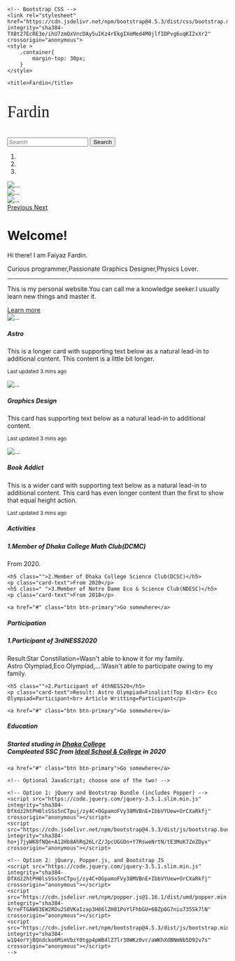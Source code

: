 <html lang="en">
  <head>
    <!-- Required meta tags -->
    <meta charset="utf-8">
    <meta name="viewport" content="width=device-width, initial-scale=1, shrink-to-fit=no">

    <!-- Bootstrap CSS -->
    <link rel="stylesheet" href="https://cdn.jsdelivr.net/npm/bootstrap@4.5.3/dist/css/bootstrap.min.css" integrity="sha384-TX8t27EcRE3e/ihU7zmQxVncDAy5uIKz4rEkgIXeMed4M0jlfIDPvg6uqKI2xXr2" crossorigin="anonymous">
    <style >
        .container{
            margin-top: 30px;
        }
    </style>

    <title>Fardin</title>
  </head>
  <body>
    <nav class="navbar navbar-dark bg-primary sticky-top">
  <a class="navbar-brand"><p style="font-size: 37px;font-family:Gabriola ">Fardin</p></a>
  <form class="form-inline">
    <input class="form-control mr-sm-2" type="search" placeholder="Search" aria-label="Search">
    <button class="btn btn-outline-success my-2 my-sm-0" type="submit">Search</button>
  </form>
</nav>
    <div id="carouselExampleIndicators" class="carousel slide" data-ride="carousel">
  <ol class="carousel-indicators">
    <li data-target="#carouselExampleIndicators" data-slide-to="0" class="active"></li>
    <li data-target="#carouselExampleIndicators" data-slide-to="1"></li>
    <li data-target="#carouselExampleIndicators" data-slide-to="2"></li>
  </ol>
  <div class="carousel-inner">
    <div class="carousel-item active">
      <img src="cover1.jpg" class="d-block w-100" alt="...">
    </div>
    <div class="carousel-item">
      <img src="cover2.jpg" class="d-block w-100" alt="...">
    </div>
    <div class="carousel-item">
      <img src="cover3.jpg" class="d-block w-100" alt="...">
    </div>
  </div>
  <a class="carousel-control-prev" href="#carouselExampleIndicators" role="button" data-slide="prev">
    <span class="carousel-control-prev-icon" aria-hidden="true"></span>
    <span class="sr-only">Previous</span>
  </a>
  <a class="carousel-control-next" href="#carouselExampleIndicators" role="button" data-slide="next">
    <span class="carousel-control-next-icon" aria-hidden="true"></span>
    <span class="sr-only">Next</span>
  </a>
</div>
<div class="container">
  <div class="jumbotron">
  <h1 class="display-4">Welcome!</h1>
  <p class="lead">Hi there! I am Faiyaz Fardin.</p>
  <p class="lead">Curious programmer,Passionate Graphics Designer,Physics Lover.</p>
  <hr class="my-4">
  <p>This is my personal website.You can call me a knowledge seeker.I usually learn new things and master it.</p>
  <a class="btn btn-primary btn-lg" href="https://www.facebook.com/profile.php?id=100043642312736" role="button">Learn more</a>
</div></div>
<div class="container">
  <div class="card-deck">
  <div class="card">
    <img src="Astro1.jpg" class="card-img-top" alt="...">
    <div class="card-body">
      <h5 class="card-title">Astro</h5>
      <p class="card-text">This is a longer card with supporting text below as a natural lead-in to additional content. This content is a little bit longer.</p>
      <p class="card-text"><small class="text-muted">Last updated 3 mins ago</small></p>
    </div>
  </div>
  <div class="card">
    <img src="design1.jpg" class="card-img-top" alt="...">
    <div class="card-body">
      <h5 class="card-title">Graphics Design</h5>
      <p class="card-text">This card has supporting text below as a natural lead-in to additional content.</p>
      <p class="card-text"><small class="text-muted">Last updated 3 mins ago</small></p>
    </div>
  </div>
  <div class="card">
    <img src="book.jfif" class="card-img-top" alt="...">
    <div class="card-body">
      <h5 class="card-title">Book Addict</h5>
      <p class="card-text">This is a wider card with supporting text below as a natural lead-in to additional content. This card has even longer content than the first to show that equal height action.</p>
      <p class="card-text"><small class="text-muted">Last updated 3 mins ago</small></p>
    </div>
  </div>
</div>
</div>
<div class="container">
  <div class="card">
  <h5 class="card-header">Activities</h5>
  <div class="card-body">
    <h5 class=" ">1.Member of Dhaka College Math Club(DCMC)</h5>
    <p class="card-text">From 2020.</p>

    <h5 class="">2.Member of Dhaka College Science Club(DCSC)</h5>
    <p class="card-text">From 2020</p>
    <h5 class=" ">3.Member of Notre Dame Eco & Science Club(NDESC)</h5>
    <p class="card-text">From 2018</p>

    <a href="#" class="btn btn-primary">Go somewhere</a>
  </div>
</div>
<div class="container">
  <div class="card">
  <h5 class="card-header">Participation</h5>
  <div class="card-body">
    <h5 class=" ">1.Participant of 3rdNESS2020</h5>
    <p class="card-text">Result:Star Constillation=Wasn't able to know it for my family.<br>Astro Olympiad,Eco Olympiad,...:Wasn't able to participate owing to my family. </p>

    <h5 class="">2.Participant of 4thNESS20</h5>
    <p class="card-text">Result: Astro Olympiad=Finalist(Top 8)<br> Eco Olympiad=Participant<br> Article Writting=Participant</p>
    
    <a href="#" class="btn btn-primary">Go somewhere</a>
  </div>
</div>
<div class="container">
  <div class="card">
  <h5 class="card-header">Education</h5>
  <div class="card-body">
    <h5 class=" ">Started studing in <a href="https://dhakacollege.edu.bd/">Dhaka College</a> <br>Compleated SSC from <a href="https://idealschoolandcollege.edu.bd/">Ideal School & College</a> in 2020</h5>
    <p class="card-text"></p>

    <a href="#" class="btn btn-primary">Go somewhere</a>
  </div>
</div>
    
    <!-- Optional JavaScript; choose one of the two! -->

    <!-- Option 1: jQuery and Bootstrap Bundle (includes Popper) -->
    <script src="https://code.jquery.com/jquery-3.5.1.slim.min.js" integrity="sha384-DfXdz2htPH0lsSSs5nCTpuj/zy4C+OGpamoFVy38MVBnE+IbbVYUew+OrCXaRkfj" crossorigin="anonymous"></script>
    <script src="https://cdn.jsdelivr.net/npm/bootstrap@4.5.3/dist/js/bootstrap.bundle.min.js" integrity="sha384-ho+j7jyWK8fNQe+A12Hb8AhRq26LrZ/JpcUGGOn+Y7RsweNrtN/tE3MoK7ZeZDyx" crossorigin="anonymous"></script>

    <!-- Option 2: jQuery, Popper.js, and Bootstrap JS
    <script src="https://code.jquery.com/jquery-3.5.1.slim.min.js" integrity="sha384-DfXdz2htPH0lsSSs5nCTpuj/zy4C+OGpamoFVy38MVBnE+IbbVYUew+OrCXaRkfj" crossorigin="anonymous"></script>
    <script src="https://cdn.jsdelivr.net/npm/popper.js@1.16.1/dist/umd/popper.min.js" integrity="sha384-9/reFTGAW83EW2RDu2S0VKaIzap3H66lZH81PoYlFhbGU+6BZp6G7niu735Sk7lN" crossorigin="anonymous"></script>
    <script src="https://cdn.jsdelivr.net/npm/bootstrap@4.5.3/dist/js/bootstrap.min.js" integrity="sha384-w1Q4orYjBQndcko6MimVbzY0tgp4pWB4lZ7lr30WKz0vr/aWKhXdBNmNb5D92v7s" crossorigin="anonymous"></script>
    -->
